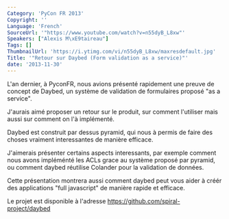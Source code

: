 ```yaml
---
Category: 'PyCon FR 2013'
Copyright: ''
Language: 'French'
SourceUrl: '"https://www.youtube.com/watch?v=n55dyB_L8xw"'
Speakers: ["Alexis M\xE9taireau"]
Tags: []
ThumbnailUrl: 'https://i.ytimg.com/vi/n55dyB_L8xw/maxresdefault.jpg'
Title: '"Retour sur Daybed (Form validation as a service)"'
date: '2013-11-30'
---
```

L'an dernier, à PyconFR, nous avions présenté rapidement une preuve de concept de Daybed, un système de validation de formulaires proposé "as a service".

J'aurais aimé proposer un retour sur le produit, sur comment l'utiliser mais aussi sur comment on l'à implémenté.

Daybed est construit par dessus pyramid, qui nous à permis de faire des choses vraiment interessantes de manière efficace.

J'aimerais présenter certains aspects interessants, par exemple comment nous avons impléménté les ACLs grace au système proposé par pyramid, ou comment daybed réutilise Colander pour la validation de données.

Cette présentation montrera aussi comment daybed peut vous aider à créér des applications "full javascript" de manière rapide et efficace.

Le projet est disponible à l'adresse https://github.com/spiral-project/daybed